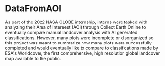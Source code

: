 # DataFromAOI
As part of the 2022 NASA GLOBE internship, interns were tasked with analyzing their Area of Intereest (AOI) through Collect Earth Online to eventually compare manual landcover analysis with AI generated classifications. However, many plots were incomplete or disorganized so this project was meant to summarize how many plots were successfully completed and 
would eventually like to compare to classifications made by ESA's Worldcover, the first comprehensive, high resolution global landcover map available to the public. 

